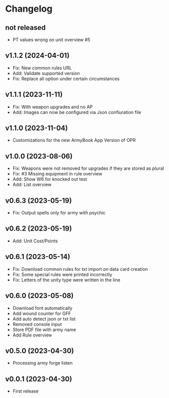 # Changelog

## not released

- PT values wrong on unit overview #5

## v1.1.2 (2024-04-01)

- Fix: New common rules URL
- Add: Validate supported version
- Fix: Replace all option under certain circumstances

## v1.1.1 (2023-11-11)

- Fix: With weapon upgrades and no AP
- Add: Images can now be configured via Json confiuration file

## v1.1.0 (2023-11-04)

- Customizations for the new ArmyBook App Version of OPR

## v1.0.0 (2023-08-06)

- Fix: Weapons were not removed for upgrades if they are stored as plural
- Fix: #3 Missing equipment in rule overview
- Add: Show W6 for knocked out test
- Add: List overview

## v0.6.3 (2023-05-19)

- Fix: Output spells only for army with psychic

## v0.6.2 (2023-05-19)

- Add: Unit Cost/Points

## v0.6.1 (2023-05-14)

- Fix: Download common rules for txt import on data card creation
- Fix: Some special rules were printed incorrectly
- Fix: Letters of the unity type were written in the line

## v0.6.0 (2023-05-08)

- Download font automatically
- Add wound counter for GFF
- Add auto detect json or txt list
- Removed console input
- Store PDF file with army name
- Add Rule overview

## v0.5.0 (2023-04-30)

- Processing army forge listen

## v0.0.1 (2023-04-30)

- First release
